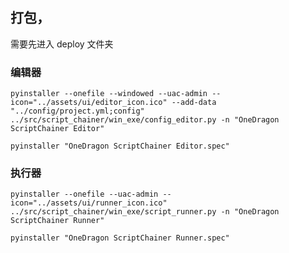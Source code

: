 ## 打包，

需要先进入 deploy 文件夹

### 编辑器

```shell
pyinstaller --onefile --windowed --uac-admin --icon="../assets/ui/editor_icon.ico" --add-data "../config/project.yml;config" ../src/script_chainer/win_exe/config_editor.py -n "OneDragon ScriptChainer Editor"
```

```shell
pyinstaller "OneDragon ScriptChainer Editor.spec"
```

### 执行器

```shell
pyinstaller --onefile --uac-admin --icon="../assets/ui/runner_icon.ico" ../src/script_chainer/win_exe/script_runner.py -n "OneDragon ScriptChainer Runner"
```

```shell
pyinstaller "OneDragon ScriptChainer Runner.spec"
```
